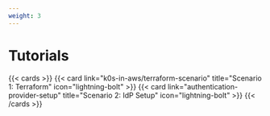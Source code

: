 ```yaml
---
weight: 3
---
```


# Tutorials

{{< cards >}}
  {{< card link="k0s-in-aws/terraform-scenario" title="Scenario 1: Terraform"
  icon="lightning-bolt" >}}
  {{< card link="authentication-provider-setup" title="Scenario 2: IdP Setup" icon="lightning-bolt" >}}
{{< /cards >}}

